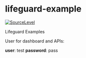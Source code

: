 # lifeguard-example

[![SourceLevel](https://app.sourcelevel.io/github/LifeguardSystem/-/lifeguard-example.svg)](https://app.sourcelevel.io/github/LifeguardSystem/-/lifeguard-example)

Lifeguard Examples

User for dashboard and APIs:

__user__: test
__password__: pass


